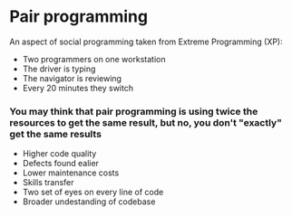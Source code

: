 # Pair programming

An aspect of social programming taken from Extreme Programming (XP):

- Two programmers on one workstation
- The driver is typing
- The navigator is reviewing
- Every 20 minutes they switch

### You may think that pair programming is using twice the resources to get the same result, but no, you don't "exactly" get the same results

- Higher code quality
- Defects found ealier
- Lower maintenance costs
- Skills transfer
- Two set of eyes on every line of code
- Broader undestanding of codebase

